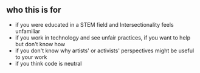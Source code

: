 ## who this is for

* if you were educated in a STEM field and Intersectionality feels unfamiliar
* if you work in technology and see unfair practices, if you want to help but don't know how
* if you don't know why artists' or activists' perspectives might be useful to your work
* if you think code is neutral